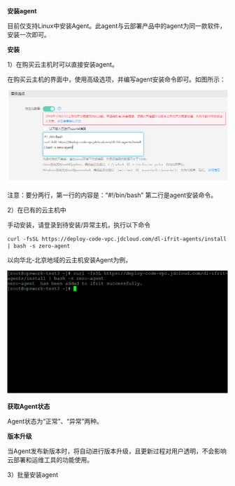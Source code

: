 **安装agent**

目前仅支持Linux中安装Agent。此agent与云部署产品中的agent为同一款软件，安装一次即可。

**安装**

1）在购买云主机时可以直接安装agent。

在购买云主机的界面中，使用高级选项，并编写agent安装命令即可。如图所示：

 ![](../../../../image/opswork/install1.PNG)


注意：要分两行，第一行的内容是：“#!/bin/bash” 第二行是agent安装命令。

2）在已有的云主机中

手动安装，请登录到待安装/异常主机，执行以下命令

```shell
curl -fsSL https://deploy-code-vpc.jdcloud.com/dl-ifrit-agents/install | bash -s zero-agent
```

以向华北-北京地域的云主机安装Agent为例，

 ![](../../../../image/opswork/install2.PNG)

**获取Agent状态**

Agent状态为“正常”、“异常”两种。

**版本升级**

当Agent发布新版本时，将自动进行版本升级，且更新过程对用户透明，不会影响云部署和运维工具的功能使用。

3）批量安装agent